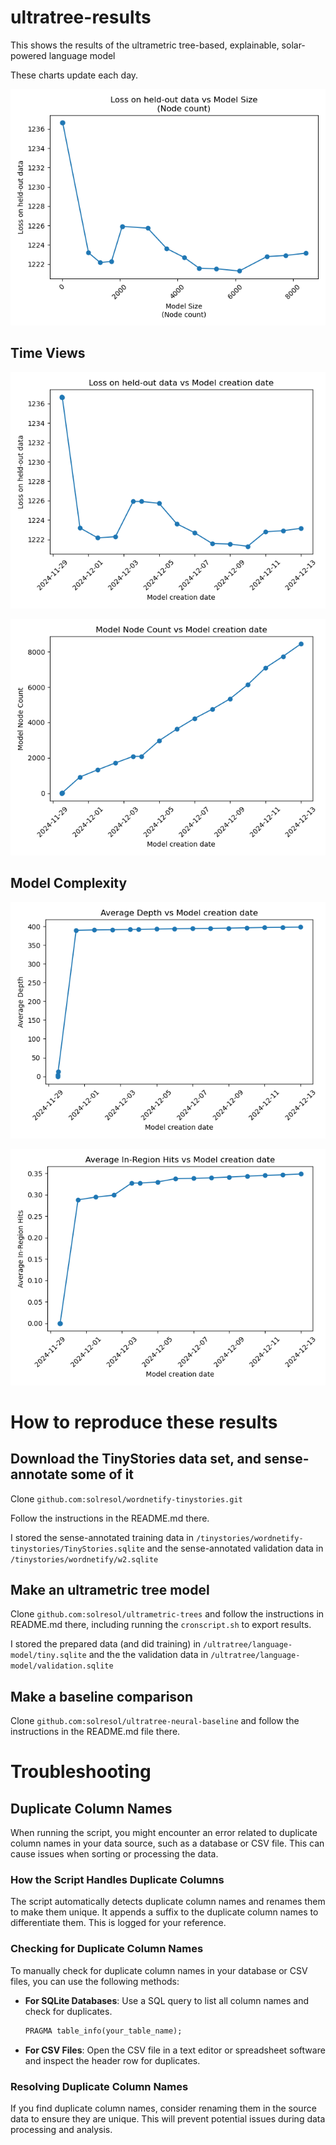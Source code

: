 # ultratree-results
This shows the results of the ultrametric tree-based, explainable, solar-powered language model

These charts update each day.

![Total Loss vs Model Size](total_loss_vs_model_size.png)


## Time Views

![Total Loss vs Time](total_loss_vs_time.png)

![Model Node Count vs Time](model_node_count_vs_time.png)

## Model Complexity

![Average Depth vs Time](average_depth_vs_time.png)

![Average In-Region Hits vs Time](average_in_region_hits_vs_time.png)


# How to reproduce these results

## Download the TinyStories data set, and sense-annotate some of it

Clone `github.com:solresol/wordnetify-tinystories.git` 

Follow the instructions in the README.md there.

I stored the sense-annotated training data in `/tinystories/wordnetify-tinystories/TinyStories.sqlite` and the sense-annotated validation data in `/tinystories/wordnetify/w2.sqlite`

## Make an ultrametric tree model

Clone `github.com:solresol/ultrametric-trees` and follow the instructions
in README.md there, including running the `cronscript.sh` to export results.

I stored the prepared data (and did training) in
`/ultratree/language-model/tiny.sqlite` and the the validation data
in `/ultratree/language-model/validation.sqlite`

## Make a baseline comparison

Clone `github.com:solresol/ultratree-neural-baseline` and follow the
instructions in the README.md file there.



# Troubleshooting

## Duplicate Column Names

When running the script, you might encounter an error related to duplicate column names in your data source, such as a database or CSV file. This can cause issues when sorting or processing the data.

### How the Script Handles Duplicate Columns

The script automatically detects duplicate column names and renames them to make them unique. It appends a suffix to the duplicate column names to differentiate them. This is logged for your reference.

### Checking for Duplicate Column Names

To manually check for duplicate column names in your database or CSV files, you can use the following methods:

- **For SQLite Databases**: Use a SQL query to list all column names and check for duplicates.
  ```sql
  PRAGMA table_info(your_table_name);
  ```

- **For CSV Files**: Open the CSV file in a text editor or spreadsheet software and inspect the header row for duplicates.

### Resolving Duplicate Column Names

If you find duplicate column names, consider renaming them in the source data to ensure they are unique. This will prevent potential issues during data processing and analysis.





